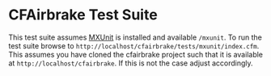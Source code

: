 # CFAirbrake Test Suite

This test suite assumes [MXUnit](http://mxunit.org/) is installed and available `/mxunit`.  To run the test suite browse to `http://localhost/cfairbrake/tests/mxunit/index.cfm`. This assumes you have cloned the cfairbrake project such that it is available at `http://localhost/cfairbrake`. If this is not the case adjust accordingly.

